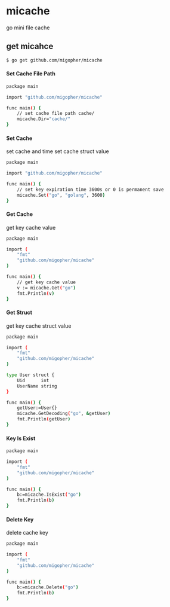 # micache
go mini file cache 
## get micahce
````sh
$ go get github.com/migopher/micache
````
#### Set Cache File Path

````sh
package main

import "github.com/migopher/micache"

func main() {
	// set cache file path cache/
	micache.Dir="cache/"
}

````

#### Set Cache
set cache  and time
set cache struct value
````sh
package main

import "github.com/migopher/micache"

func main() {
	// set key expiration time 3600s or 0 is permanent save
	micache.Set("go", "golang", 3600)
}

````

#### Get Cache
get key cache value
````sh
package main

import (
	"fmt"
	"github.com/migopher/micache"
)

func main() {
	// get key cache value
	v := micache.Get("go")
	fmt.Println(v)
}

````

#### Get Struct
get key cache struct value
````sh
package main

import (
	"fmt"
	"github.com/migopher/micache"
)

type User struct {
	Uid      int
	UserName string
}

func main() {
	getUser:=User{}
	micache.GetDecoding("go", &getUser)
	fmt.Println(getUser)
}

````

#### Key Is Exist 

````sh
package main

import (
	"fmt"
	"github.com/migopher/micache"
)

func main() {
	b:=micache.IsExist("go")
	fmt.Println(b)
}

````

#### Delete Key
delete cache key 
````sh
package main

import (
	"fmt"
	"github.com/migopher/micache"
)

func main() {
	b:=micache.Delete("go")
	fmt.Println(b)
}

````



